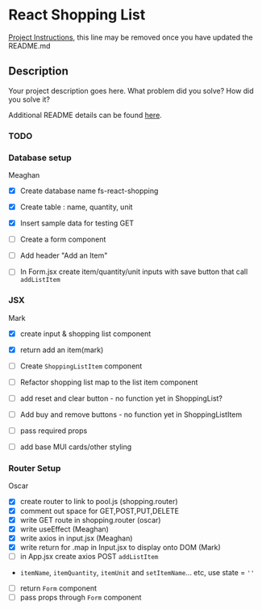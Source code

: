 # React Shopping List

[Project Instructions](./INSTRUCTIONS.md), this line may be removed once you have updated the README.md

## Description

Your project description goes here. What problem did you solve? How did you solve it?

Additional README details can be found [here](https://github.com/PrimeAcademy/readme-template/blob/master/README.md).


### TODO

### Database setup
Meaghan
- [X] Create database name fs-react-shopping 
- [X] Create table : name, quantity, unit 
- [X] Insert sample data for testing GET
- [ ] Create a form component
- [ ] Add header "Add an Item"
- [ ] In Form.jsx create item/quantity/unit inputs with save button that call `addListItem`


### JSX 
Mark
- [X] create input & shopping list component 
- [X] return add an item(mark)
- [ ] Create `ShoppingListItem` component
- [ ] Refactor shopping list map to the list item component
- [ ] add reset and clear button - no function yet in ShoppingList?
- [ ] Add buy and remove buttons - no function yet in ShoppingListItem
- [ ] pass required props
- [ ] add base MUI cards/other styling


### Router Setup
Oscar
- [x] create router to link to pool.js (shopping.router)
- [x] comment out space for GET,POST,PUT,DELETE
- [x] write GET route in shopping.router (oscar)
- [X] write useEffect (Meaghan)
- [X] write axios in input.jsx (Meaghan)
- [X] write return for .map in Input.jsx to display onto DOM (Mark)
- [ ] in App.jsx create axios POST `addListItem`
- `itemName`, `itemQuantity`, `itemUnit` and `setItemName`... etc, use state = `''`
- [ ] return `Form` component
- [ ] pass props through `Form` component